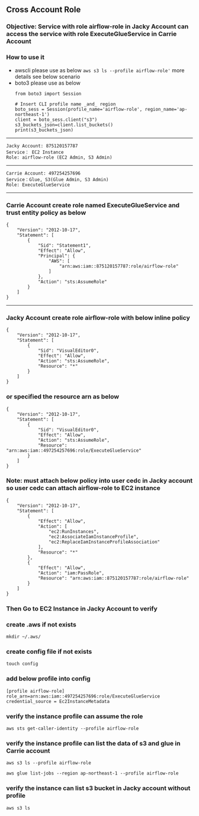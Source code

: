 ## Cross Account Role 
### Objective: Service with role airflow-role in Jacky Account can access the service with role ExecuteGlueService in Carrie Account
### How to use it
- awscli please use as below 
  ```aws s3 ls --profile airflow-role'``` more details see below scenario
- boto3 please use as below
  ```
  from boto3 import Session
  
  # Insert CLI profile name _and_ region
  boto_sess = Session(profile_name='airflow-role', region_name='ap-northeast-1')
  client = boto_sess.client("s3")
  s3_buckets_json=client.list_buckets()
  print(s3_buckets_json)
  ```
***
```
Jacky Account: 875120157787
Service： EC2 Instance
Role: airflow-role (EC2 Admin, S3 Admin)
```
***
```
Carrie Account: 497254257696
Service：Glue, S3(Glue Admin, S3 Admin)
Role: ExecuteGlueService
```
***
### Carrie Account create role named ExecuteGlueService and trust entity policy as below

```
{
	"Version": "2012-10-17",
	"Statement": [
		{
			"Sid": "Statement1",
			"Effect": "Allow",
			"Principal": {
				"AWS": [
					"arn:aws:iam::875120157787:role/airflow-role"
				]
			},
			"Action": "sts:AssumeRole"
		}
	]
}
```
***
### Jacky Account create role airflow-role with below inline policy
```
{
    "Version": "2012-10-17",
    "Statement": [
        {
            "Sid": "VisualEditor0",
            "Effect": "Allow",
            "Action": "sts:AssumeRole",
            "Resource": "*"
        }
    ]
}
```
### or specified the resource arn as below

```
{
    "Version": "2012-10-17",
    "Statement": [
        {
            "Sid": "VisualEditor0",
            "Effect": "Allow",
            "Action": "sts:AssumeRole",
            "Resource": "arn:aws:iam::497254257696:role/ExecuteGlueService"
        }
    ]
}
```

### Note: must attach below policy into user cedc in Jacky account so user cedc can attach airflow-role to EC2 instance
```
{
    "Version": "2012-10-17",
    "Statement": [
        {
            "Effect": "Allow",
            "Action": [
                "ec2:RunInstances",
                "ec2:AssociateIamInstanceProfile",
                "ec2:ReplaceIamInstanceProfileAssociation"
            ],
            "Resource": "*"
        },
        {
            "Effect": "Allow",
            "Action": "iam:PassRole",
            "Resource": "arn:aws:iam::875120157787:role/airflow-role"
        }
    ]
}
```


### Then Go to EC2 Instance in Jacky Account to verify

### create .aws if not exists
```
mkdir ~/.aws/
```
### create config file if not exists
```
touch config
```
### add below profile into config
```
[profile airflow-role]
role_arn=arn:aws:iam::497254257696:role/ExecuteGlueService
credential_source = Ec2InstanceMetadata
```

### verify the instance profile can assume the role
```
aws sts get-caller-identity --profile airflow-role
```

### verify the instance profile can list the data of s3 and glue in Carrie account
```
aws s3 ls --profile airflow-role

aws glue list-jobs --region ap-northeast-1 --profile airflow-role
```

### verify the instance can list s3 bucket in Jacky account without profile
```
aws s3 ls
```